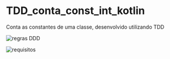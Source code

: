 # TDD_conta_const_int_kotlin
Conta as constantes de uma classe, desenvolvido utilizando TDD


![regras DDD](https://user-images.githubusercontent.com/8622447/163454989-99acf4ba-cca5-4f5b-90fc-35b66fadf229.PNG)

![requisitos](https://user-images.githubusercontent.com/8622447/163455023-f3d680ab-d053-41f8-a45e-97cc940b0fcc.PNG)

